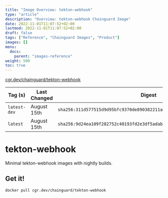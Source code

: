 ```yaml
---
title: "Image Overview: tekton-webhook"
type: "article"
description: "Overview: tekton-webhook Chainguard Image"
date: 2022-11-01T11:07:52+02:00
lastmod: 2022-11-01T11:07:52+02:00
draft: false
tags: ["Reference", "Chainguard Images", "Product"]
images: []
menu:
  docs:
    parent: "images-reference"
weight: 500
toc: true
---
```


[cgr.dev/chainguard/tekton-webhook](https://github.com/chainguard-images/images/tree/main/images/tekton-webhook)

| Tag (s)       | Last Changed | Digest                                                                    |
|---------------|--------------|---------------------------------------------------------------------------|
|  `latest-dev` | August 15th  | `sha256:311d577515d9d95bfc9370de890382211a7b850fc138cb9328515e2039d10d5c` |
|  `latest`     | August 15th  | `sha256:9d24ea109f282752c40193fd2e3df5adab00f678260bf5f0bafc817649e1bbea` |

# tekton-webhook

Minimal tekton-webhook images with nightly builds.

## Get it!

```shell
docker pull cgr.dev/chainguard/tekton-webhook
```
